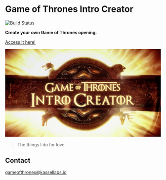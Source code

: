 # Game of Thrones Intro Creator

[![Build Status](https://travis-ci.com/KasselLabs/GameOfThronesIntroCreator.svg?branch=develop)](https://travis-ci.com/KasselLabs/GameOfThronesIntroCreator)

**Create your own Game of Thrones opening.**

[Access it here!](https://GameOfThronesIntroCreator.KasselLabs.io/#/)

<p align="center">
  <a target="_blank" href="https://GameOfThronesIntroCreator.KasselLabs.io">
    <img src="./src/assets/img/preview.png"/>
  </a>
</p>

> The things I do for love.

## Contact

[gameofthrones@kassellabs.io](mailto:gameofthrones@kassellabs.io)

